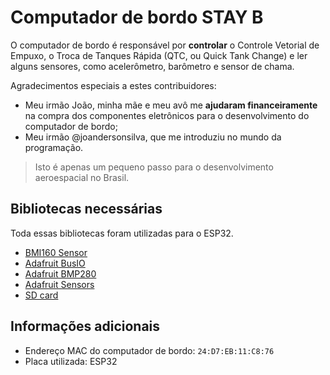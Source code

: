 # Computador de bordo STAY B

O computador de bordo é responsável por **controlar** o Controle Vetorial de Empuxo, o Troca de Tanques Rápida (QTC, ou Quick Tank Change) e ler alguns sensores, como acelerômetro, barômetro e sensor de chama.

Agradecimentos especiais a estes contribuidores:

- Meu irmão João, minha mãe e meu avô me **ajudaram financeiramente** na compra dos componentes eletrônicos para o desenvolvimento do computador de bordo;
- Meu irmão @joandersonsilva, que me introduziu no mundo da programação.

> Isto é apenas um pequeno passo para o desenvolvimento aeroespacial no Brasil.

## Bibliotecas necessárias

Toda essas bibliotecas foram utilizadas para o ESP32.

- [BMI160 Sensor](https://github.com/hanyazou/BMI160-Arduino)
- [Adafruit BusIO](https://github.com/adafruit/Adafruit_BusIO)
- [Adafruit BMP280](https://github.com/adafruit/Adafruit_BMP280_Library)
- [Adafruit Sensors](https://github.com/adafruit/Adafruit_Sensor)
- [SD card](https://github.com/espressif/arduino-esp32/tree/master/libraries/SD)

## Informações adicionais

- Endereço MAC do computador de bordo: `24:D7:EB:11:C8:76`
- Placa utilizada: ESP32